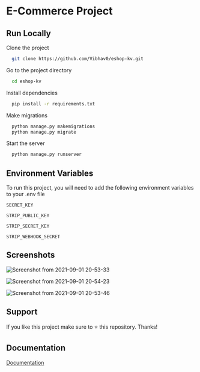 
# E-Commerce Project
    
## Run Locally

Clone the project

```bash
  git clone https://github.com/Vibhav0/eshop-kv.git
```

Go to the project directory

```bash
  cd eshop-kv
```

Install dependencies

```bash
  pip install -r requirements.txt
```

Make migrations
```bash
  python manage.py makemigrations
  python manage.py migrate
```

Start the server

```bash
  python manage.py runserver
```

  
## Environment Variables

To run this project, you will need to add the following environment variables to your .env file

`SECRET_KEY`

`STRIP_PUBLIC_KEY`

`STRIP_SECRET_KEY`

`STRIP_WEBHOOK_SECRET`
  
## Screenshots

![Screenshot from 2021-09-01 20-53-33](https://user-images.githubusercontent.com/73296863/131699120-ffa52a1e-b371-4097-bb8e-6a039ee9bc11.png)

![Screenshot from 2021-09-01 20-54-23](https://user-images.githubusercontent.com/73296863/131699414-f614837d-026a-4361-9985-a7cba2832710.png)

![Screenshot from 2021-09-01 20-53-46](https://user-images.githubusercontent.com/73296863/131699469-1d2aba42-a1ee-45bb-8ede-73275a6b9989.png)


  
## Support

If you like this project make sure to ⭐ this repository. Thanks!

  
## Documentation

[Documentation](https://linktodocumentation)

  
